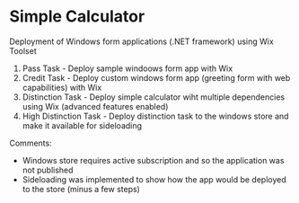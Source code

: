 # Simple Calculator
Deployment of Windows form applications (.NET framework) using Wix Toolset

1. Pass Task - Deploy sample windoows form app with Wix
2. Credit Task - Deploy custom windows form app (greeting form with web capabilities) with Wix
3. Distinction Task - Deploy simple calculator wiht multiple dependencies using Wix (advanced features enabled)
4. High Distinction Task - Deploy distinction task to the windows store and make it available for sideloading

Comments:
  - Windows store requires active subscription and so the application was not published
  - Sideloading was implemented to show how the app would be deployed to the store (minus a few steps)
